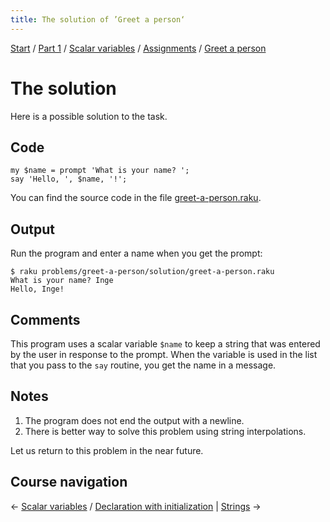 ```yaml
---
title: The solution of ’Greet a person‘
---
```


[Start](../../../..) / [Part 1](../../../../part1) / [Scalar variables](../../..) / [Assignments](../..) / [Greet a person](../)

# The solution

Here is a possible solution to the task.

## Code

    my $name = prompt 'What is your name? ';
    say 'Hello, ', $name, '!';

You can find the source code in the file [greet-a-person.raku](https://github.com/ash/raku-course/blob/master/problems/greet-a-person/solution/greet-a-person.raku).

## Output

Run the program and enter a name when you get the prompt:

    $ raku problems/greet-a-person/solution/greet-a-person.raku 
    What is your name? Inge
    Hello, Inge!

## Comments

This program uses a scalar variable `$name` to keep a string that was entered by the user in response to the prompt. When the variable is used in the list that you pass to the `say` routine, you get the name in a message.

## Notes

1. The program does not end the output with a newline.
2. There is better way to solve this problem using string interpolations.

Let us return to this problem in the near future.

## Course navigation

← [Scalar variables](../../../scalar-variables) / [Declaration with initialization](../../../scalar-variables/declaration-with-initialization) | [Strings](../../strings) →
